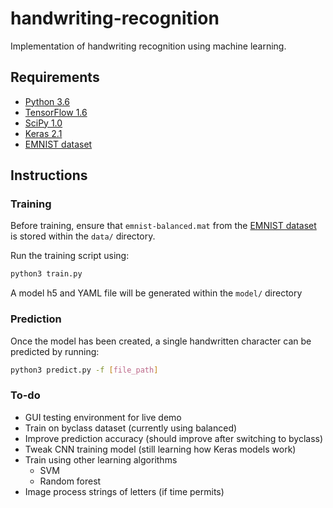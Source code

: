 # handwriting-recognition
Implementation of handwriting recognition using machine learning.

## Requirements
- [Python 3.6](https://www.python.org/downloads/)
- [TensorFlow 1.6](https://www.tensorflow.org/install/)
- [SciPy 1.0](https://scipy.org/install.html)
- [Keras 2.1](https://keras.io/#installation)
- [EMNIST dataset](https://www.nist.gov/itl/iad/image-group/emnist-dataset)

## Instructions
### Training
Before training, ensure that `emnist-balanced.mat` from the [EMNIST dataset](https://cloudstor.aarnet.edu.au/plus/index.php/s/7YXcasTXp727EqB/download) is stored within the `data/` directory.

Run the training script using:

``` bash
python3 train.py
```

A model h5 and YAML file will be generated within the `model/` directory

### Prediction
Once the model has been created, a single handwritten character can be predicted by running:

``` bash
python3 predict.py -f [file_path]
```

### To-do
- GUI testing environment for live demo
- Train on byclass dataset (currently using balanced)
- Improve prediction accuracy (should improve after switching to byclass)
- Tweak CNN training model (still learning how Keras models work)
- Train using other learning algorithms
    - SVM
    - Random forest
- Image process strings of letters (if time permits)
